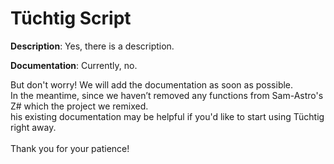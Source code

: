 # Tüchtig Script

**Description**: Yes, there is a description.

**Documentation**: Currently, no.

But don't worry! We will add the documentation as soon as possible. <br>
In the meantime, since we haven’t removed any functions from Sam-Astro's Z# which the project we remixed. <br>
his existing documentation may be helpful if you'd like to start using Tüchtig right away. <br>
<br>
Thank you for your patience!

